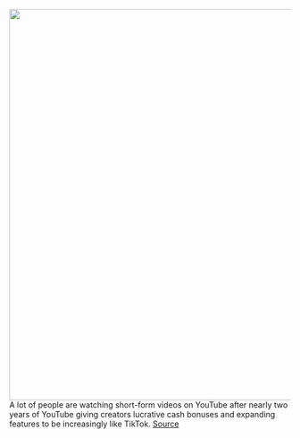 <img src='https://cdn.vox-cdn.com/thumbor/hlObKKFH7d9yNOcTyUp2NhHgzOA=/0x0:2040x1360/1200x800/filters:focal(857x517:1183x843)/cdn.vox-cdn.com/uploads/chorus_image/image/70978530/acastro_180322_1777_youtube_0001.0.jpg' width='700px' /><br/>
A lot of people are watching short-form videos on YouTube after nearly two years of YouTube giving creators lucrative cash bonuses and expanding features to be increasingly like TikTok.
<a href='https://www.theverge.com/2022/6/15/23167577/youtube-shorts-viewers-advertising-creator-monetization'> Source <a/>